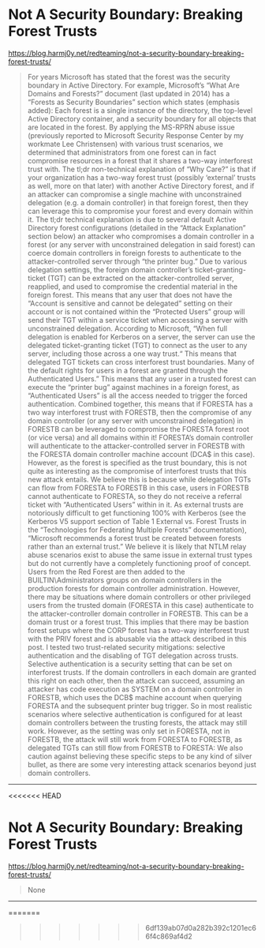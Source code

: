 # Not A Security Boundary: Breaking Forest Trusts

https://blog.harmj0y.net/redteaming/not-a-security-boundary-breaking-forest-trusts/
<blockquote>
For years Microsoft has stated that the forest was the security boundary in Active Directory. For example, Microsoft’s “What Are Domains and Forests?” document (last updated in 2014) has a “Forests as Security Boundaries” section which states (emphasis added): Each forest is a single instance of the directory, the top-level Active Directory container, and a security boundary for all objects that are located in the forest. By applying the MS-RPRN abuse issue (previously reported to Microsoft Security Response Center by my workmate Lee Christensen) with various trust scenarios, we determined that administrators from one forest can in fact compromise resources in a forest that it shares a two-way interforest trust with. The tl;dr non-technical explanation of “Why Care?” is that if your organization has a two-way forest trust (possibly ‘external’ trusts as well, more on that later) with another Active Directory forest, and if an attacker can compromise a single machine with unconstrained delegation (e.g. a domain controller) in that foreign forest, then they can leverage this to compromise your forest and every domain within it. The tl;dr technical explanation is due to several default Active Directory forest configurations (detailed in the “Attack Explanation” section below) an attacker who compromises a domain controller in a forest (or any server with unconstrained delegation in said forest) can coerce domain controllers in foreign forests to authenticate to the attacker-controlled server through “the printer bug.” Due to various delegation settings, the foreign domain controller’s ticket-granting-ticket (TGT) can be extracted on the attacker-controlled server, reapplied, and used to compromise the credential material in the foreign forest. This means that any user that does not have the “Account is sensitive and cannot be delegated” setting on their account or is not contained within the “Protected Users” group will send their TGT within a service ticket when accessing a server with unconstrained delegation. According to Microsoft, “When full delegation is enabled for Kerberos on a server, the server can use the delegated ticket-granting ticket (TGT) to connect as the user to any server, including those across a one way trust.“ This means that delegated TGT tickets can cross interforest trust boundaries. Many of the default rights for users in a forest are granted through the Authenticated Users.” This means that any user in a trusted forest can execute the “printer bug” against machines in a foreign forest, as “Authenticated Users” is all the access needed to trigger the forced authentication. Combined together, this means that if FORESTA has a two way interforest trust with FORESTB, then the compromise of any domain controller (or any server with unconstrained delegation) in FORESTB can be leveraged to compromise the FORESTA forest root (or vice versa) and all domains within it! FORESTA’s domain controller will authenticate to the attacker-controlled server in FORESTB with the FORESTA domain controller machine account (DCA$ in this case). However, as the forest is specified as the trust boundary, this is not quite as interesting as the compromise of interforest trusts that this new attack entails. We believe this is because while delegation TGTs can flow from FORESTA to FORESTB in this case, users in FORESTB cannot authenticate to FORESTA, so they do not receive a referral ticket with “Authenticated Users” within in it. As external trusts are notoriously difficult to get functioning 100% with Kerberos (see the Kerberos V5 support section of Table 1 External vs. Forest Trusts in the “Technologies for Federating Multiple Forests” documentation), “Microsoft recommends a forest trust be created between forests rather than an external trust.” We believe it is likely that NTLM relay abuse scenarios exist to abuse the same issue in external trust types but do not currently have a completely functioning proof of concept. Users from the Red Forest are then added to the BUILTIN\Administrators groups on domain controllers in the production forests for domain controller administration. However, there may be situations where domain controllers or other privileged users from the trusted domain (FORESTA in this case) authenticate to the attacker-controller domain controller in FORESTB. This can be a domain trust or a forest trust. This implies that there may be bastion forest setups where the CORP forest has a two-way interforest trust with the PRIV forest and is abusable via the attack described in this post. I tested two trust-related security mitigations: selective authentication and the disabling of TGT delegation across trusts. Selective authentication is a security setting that can be set on interforest trusts. If the domain controllers in each domain are granted this right on each other, then the attack can succeed, assuming an attacker has code execution as SYSTEM on a domain controller in FORESTB, which uses the DCB$ machine account when querying FORESTA and the subsequent printer bug trigger. So in most realistic scenarios where selective authentication is configured for at least domain controllers between the trusting forests, the attack may still work. However, as the setting was only set in FORESTA, not in FORESTB, the attack will still work from FORESTA to FORESTB, as delegated TGTs can still flow from FORESTB to FORESTA: We also caution against believing these specific steps to be any kind of silver bullet, as there are some very interesting attack scenarios beyond just domain controllers.
</blockquote>

---

<<<<<<< HEAD
# Not A Security Boundary: Breaking Forest Trusts

https://blog.harmj0y.net/redteaming/not-a-security-boundary-breaking-forest-trusts/
<blockquote>
None
</blockquote>

---

=======
>>>>>>> 6df139ab07d0a282b392c1201ec66f4c869af4d2
